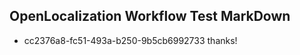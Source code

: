 ## OpenLocalization Workflow Test MarkDown
* cc2376a8-fc51-493a-b250-9b5cb6992733 thanks!

<!--HONumber=Aug16_HO1-->


